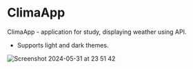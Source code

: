 # ClimaApp

ClimaApp - application for study, displaying weather using API.
* Supports light and dark themes.

![Screenshot 2024-05-31 at 23 51 42](https://github.com/realeti/ClimaApp/assets/30148823/43509858-c217-4de0-a84a-0f6555702a95)

